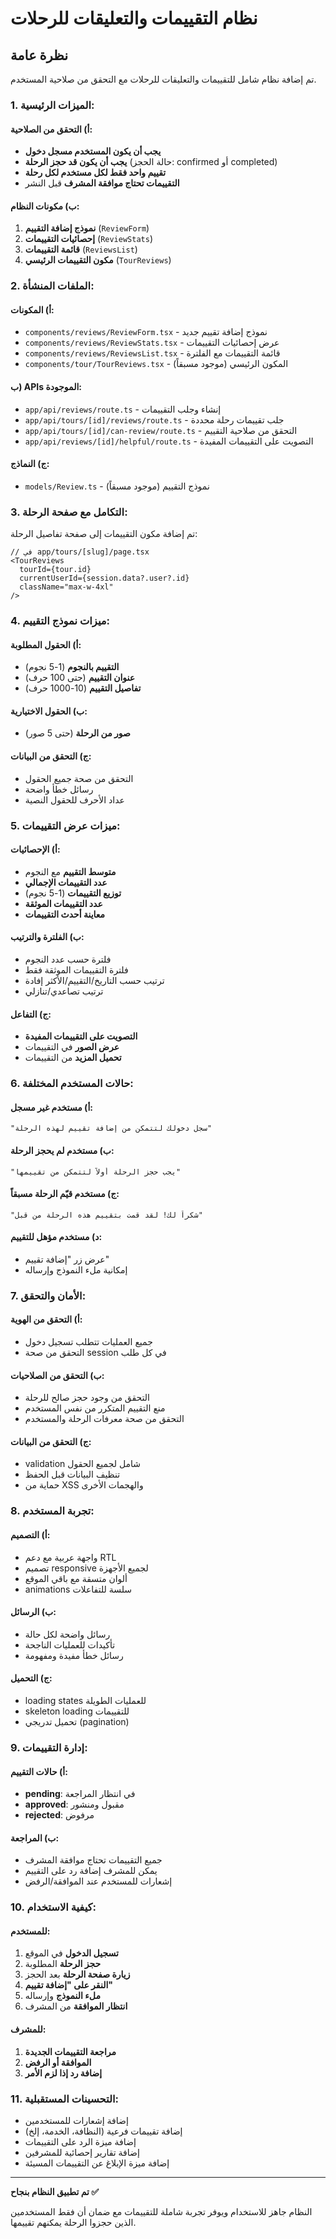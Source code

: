 # نظام التقييمات والتعليقات للرحلات

## نظرة عامة

تم إضافة نظام شامل للتقييمات والتعليقات للرحلات مع التحقق من صلاحية المستخدم.

### 1. الميزات الرئيسية:

#### أ) التحقق من الصلاحية:
- **يجب أن يكون المستخدم مسجل دخول**
- **يجب أن يكون قد حجز الرحلة** (حالة الحجز: confirmed أو completed)
- **تقييم واحد فقط لكل مستخدم لكل رحلة**
- **التقييمات تحتاج موافقة المشرف** قبل النشر

#### ب) مكونات النظام:
1. **نموذج إضافة التقييم** (`ReviewForm`)
2. **إحصائيات التقييمات** (`ReviewStats`)
3. **قائمة التقييمات** (`ReviewsList`)
4. **مكون التقييمات الرئيسي** (`TourReviews`)

### 2. الملفات المنشأة:

#### أ) المكونات:
- `components/reviews/ReviewForm.tsx` - نموذج إضافة تقييم جديد
- `components/reviews/ReviewStats.tsx` - عرض إحصائيات التقييمات
- `components/reviews/ReviewsList.tsx` - قائمة التقييمات مع الفلترة
- `components/tour/TourReviews.tsx` - المكون الرئيسي (موجود مسبقاً)

#### ب) APIs الموجودة:
- `app/api/reviews/route.ts` - إنشاء وجلب التقييمات
- `app/api/tours/[id]/reviews/route.ts` - جلب تقييمات رحلة محددة
- `app/api/tours/[id]/can-review/route.ts` - التحقق من صلاحية التقييم
- `app/api/reviews/[id]/helpful/route.ts` - التصويت على التقييمات المفيدة

#### ج) النماذج:
- `models/Review.ts` - نموذج التقييم (موجود مسبقاً)

### 3. التكامل مع صفحة الرحلة:

تم إضافة مكون التقييمات إلى صفحة تفاصيل الرحلة:
```tsx
// في app/tours/[slug]/page.tsx
<TourReviews 
  tourId={tour.id} 
  currentUserId={session.data?.user?.id}
  className="max-w-4xl"
/>
```

### 4. ميزات نموذج التقييم:

#### أ) الحقول المطلوبة:
- **التقييم بالنجوم** (1-5 نجوم)
- **عنوان التقييم** (حتى 100 حرف)
- **تفاصيل التقييم** (10-1000 حرف)

#### ب) الحقول الاختيارية:
- **صور من الرحلة** (حتى 5 صور)

#### ج) التحقق من البيانات:
- التحقق من صحة جميع الحقول
- رسائل خطأ واضحة
- عداد الأحرف للحقول النصية

### 5. ميزات عرض التقييمات:

#### أ) الإحصائيات:
- **متوسط التقييم** مع النجوم
- **عدد التقييمات الإجمالي**
- **توزيع التقييمات** (1-5 نجوم)
- **عدد التقييمات الموثقة**
- **معاينة أحدث التقييمات**

#### ب) الفلترة والترتيب:
- فلترة حسب عدد النجوم
- فلترة التقييمات الموثقة فقط
- ترتيب حسب التاريخ/التقييم/الأكثر إفادة
- ترتيب تصاعدي/تنازلي

#### ج) التفاعل:
- **التصويت على التقييمات المفيدة**
- **عرض الصور** في التقييمات
- **تحميل المزيد** من التقييمات

### 6. حالات المستخدم المختلفة:

#### أ) مستخدم غير مسجل:
```
"سجل دخولك لتتمكن من إضافة تقييم لهذه الرحلة"
```

#### ب) مستخدم لم يحجز الرحلة:
```
"يجب حجز الرحلة أولاً لتتمكن من تقييمها"
```

#### ج) مستخدم قيّم الرحلة مسبقاً:
```
"شكراً لك! لقد قمت بتقييم هذه الرحلة من قبل"
```

#### د) مستخدم مؤهل للتقييم:
- عرض زر "إضافة تقييم"
- إمكانية ملء النموذج وإرساله

### 7. الأمان والتحقق:

#### أ) التحقق من الهوية:
- جميع العمليات تتطلب تسجيل دخول
- التحقق من صحة session في كل طلب

#### ب) التحقق من الصلاحيات:
- التحقق من وجود حجز صالح للرحلة
- منع التقييم المتكرر من نفس المستخدم
- التحقق من صحة معرفات الرحلة والمستخدم

#### ج) التحقق من البيانات:
- validation شامل لجميع الحقول
- تنظيف البيانات قبل الحفظ
- حماية من XSS والهجمات الأخرى

### 8. تجربة المستخدم:

#### أ) التصميم:
- واجهة عربية مع دعم RTL
- تصميم responsive لجميع الأجهزة
- ألوان متسقة مع باقي الموقع
- animations سلسة للتفاعلات

#### ب) الرسائل:
- رسائل واضحة لكل حالة
- تأكيدات للعمليات الناجحة
- رسائل خطأ مفيدة ومفهومة

#### ج) التحميل:
- loading states للعمليات الطويلة
- skeleton loading للتقييمات
- تحميل تدريجي (pagination)

### 9. إدارة التقييمات:

#### أ) حالات التقييم:
- **pending**: في انتظار المراجعة
- **approved**: مقبول ومنشور
- **rejected**: مرفوض

#### ب) المراجعة:
- جميع التقييمات تحتاج موافقة المشرف
- يمكن للمشرف إضافة رد على التقييم
- إشعارات للمستخدم عند الموافقة/الرفض

### 10. كيفية الاستخدام:

#### للمستخدم:
1. **تسجيل الدخول** في الموقع
2. **حجز الرحلة** المطلوبة
3. **زيارة صفحة الرحلة** بعد الحجز
4. **النقر على "إضافة تقييم"**
5. **ملء النموذج** وإرساله
6. **انتظار الموافقة** من المشرف

#### للمشرف:
1. **مراجعة التقييمات الجديدة**
2. **الموافقة أو الرفض**
3. **إضافة رد إذا لزم الأمر**

### 11. التحسينات المستقبلية:

- إضافة إشعارات للمستخدمين
- إضافة تقييمات فرعية (النظافة، الخدمة، إلخ)
- إضافة ميزة الرد على التقييمات
- إضافة تقارير إحصائية للمشرفين
- إضافة ميزة الإبلاغ عن التقييمات المسيئة

---

**تم تطبيق النظام بنجاح ✅**

النظام جاهز للاستخدام ويوفر تجربة شاملة للتقييمات مع ضمان أن فقط المستخدمين الذين حجزوا الرحلة يمكنهم تقييمها.